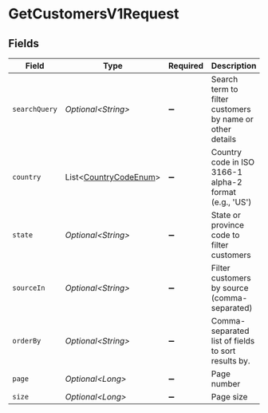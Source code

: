 # GetCustomersV1Request


## Fields

| Field                                                                | Type                                                                 | Required                                                             | Description                                                          | Example                                                              |
| -------------------------------------------------------------------- | -------------------------------------------------------------------- | -------------------------------------------------------------------- | -------------------------------------------------------------------- | -------------------------------------------------------------------- |
| `searchQuery`                                                        | *Optional\<String>*                                                  | :heavy_minus_sign:                                                   | Search term to filter customers by name or other details             | John                                                                 |
| `country`                                                            | List\<[CountryCodeEnum](../../models/components/CountryCodeEnum.md)> | :heavy_minus_sign:                                                   | Country code in ISO 3166-1 alpha-2 format (e.g., 'US')               | US                                                                   |
| `state`                                                              | *Optional\<String>*                                                  | :heavy_minus_sign:                                                   | State or province code to filter customers                           | CA                                                                   |
| `sourceIn`                                                           | *Optional\<String>*                                                  | :heavy_minus_sign:                                                   | Filter customers by source (comma-separated)                         | SHOPIFY,API                                                          |
| `orderBy`                                                            | *Optional\<String>*                                                  | :heavy_minus_sign:                                                   | Comma-separated list of fields to sort results by.                   | created_at,street_1,street_2,city,state,postal_code,country,status   |
| `page`                                                               | *Optional\<Long>*                                                    | :heavy_minus_sign:                                                   | Page number                                                          |                                                                      |
| `size`                                                               | *Optional\<Long>*                                                    | :heavy_minus_sign:                                                   | Page size                                                            |                                                                      |